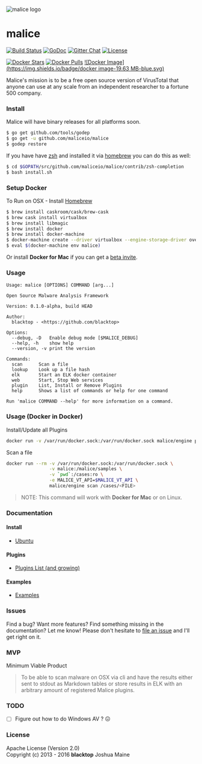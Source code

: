 ![malice logo](https://raw.githubusercontent.com/maliceio/malice/master/docs/logo/malice.png)

malice
======

[![Build Status][travis-badge]](https://travis-ci.org/maliceio/malice)
[![GoDoc](https://godoc.org/github.com/maliceio/malice?status.svg)](https://godoc.org/github.com/maliceio/malice)
[![Gitter Chat][gitter-badge]][gitter-link]
[![License][license]](http://www.apache.org/licenses/LICENSE-2.0)

[![Docker Stars](https://img.shields.io/docker/stars/malice/engine.svg)][hub]
[![Docker Pulls](https://img.shields.io/docker/pulls/malice/engine.svg)][hub]
[![Docker Image](https://img.shields.io/badge/docker image-19.63 MB-blue.svg)][hub]

Malice's mission is to be a free open source version of VirusTotal that anyone can use at any scale from an independent researcher to a fortune 500 company.

### Install

Malice will have binary releases for all platforms soon.

```bash
$ go get github.com/tools/godep
$ go get -u github.com/maliceio/malice
$ godep restore
```

If you have have [zsh](http://www.zsh.org/) and installed it via [homebrew](http://brew.sh) you can do this as well:

```bash
$ cd $GOPATH/src/github.com/maliceio/malice/contrib/zsh-completion
$ bash install.sh
```

### Setup Docker

To Run on OSX - Install [Homebrew](http://brew.sh)

```bash
$ brew install caskroom/cask/brew-cask
$ brew cask install virtualbox
$ brew install libmagic
$ brew install docker
$ brew install docker-machine
$ docker-machine create --driver virtualbox --engine-storage-driver overlay malice
$ eval $(docker-machine env malice)
```

Or install **Docker for Mac** if you can get a [beta invite](https://beta.docker.com).

### Usage

```
Usage: malice [OPTIONS] COMMAND [arg...]

Open Source Malware Analysis Framework

Version: 0.1.0-alpha, build HEAD

Author:
  blacktop - <https://github.com/blacktop>

Options:
  --debug, -D	Enable debug mode [$MALICE_DEBUG]
  --help, -h	show help
  --version, -v	print the version

Commands:
  scan		Scan a file
  lookup	Look up a file hash
  elk		Start an ELK docker container
  web		Start, Stop Web services
  plugin	List, Install or Remove Plugins
  help		Shows a list of commands or help for one command

Run 'malice COMMAND --help' for more information on a command.
```

### Usage (Docker in Docker)

Install/Update all Plugins

```bash
docker run -v /var/run/docker.sock:/var/run/docker.sock malice/engine plugin update --all
```

Scan a file

```bash
docker run --rm -v /var/run/docker.sock:/var/run/docker.sock \
                -v malice:/malice/samples \
                -v `pwd`:/cases:ro \
                -e MALICE_VT_API=$MALICE_VT_API \
                malice/engine scan /cases/<FILE>
```

> NOTE: This command will work with **Docker for Mac** or on Linux.

### Documentation

#### Install

-	[Ubuntu](https://github.com/maliceio/malice/blob/master/docs/ubuntu.md)

#### Plugins

-	[Plugins List (and growing)](https://github.com/maliceio/malice/blob/master/docs/plugins.md)

#### Examples

-	[Examples](https://github.com/maliceio/malice/blob/master/docs/example.md)

### Issues

Find a bug? Want more features? Find something missing in the documentation? Let me know! Please don't hesitate to [file an issue](https://github.com/maliceio/malice/issues/new) and I'll get right on it.

### MVP

Minimum Viable Product

> To be able to scan malware on OSX via cli and have the results either sent to stdout as Markdown tables or store results in ELK with an arbitrary amount of registered Malice plugins.

### TODO

-	[ ] Figure out how to do Windows AV ? :confounded:

### License

Apache License (Version 2.0)  
Copyright (c) 2013 - 2016 **blacktop** Joshua Maine

[malice-logo]: https://raw.githubusercontent.com/maliceio/malice/master/docs/logo/malice.png
[travis-badge]: https://travis-ci.org/maliceio/malice.svg?branch=master
[gitter-badge]: https://badges.gitter.im/maliceio/malice.svg
[gitter-link]: https://gitter.im/maliceio/malice
[license]: https://img.shields.io/badge/licence-Apache%202.0-blue.svg
[hub]: https://hub.docker.com/r/malice/engine/
